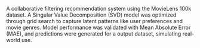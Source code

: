A collaborative filtering recommendation system using the MovieLens 100k dataset. A Singular Value Decomposition (SVD) model was optimized through grid search to capture latent patterns like user preferences and movie genres. Model performance was validated with Mean Absolute Error (MAE), and predictions were generated for a output dataset, simulating real-world use.
